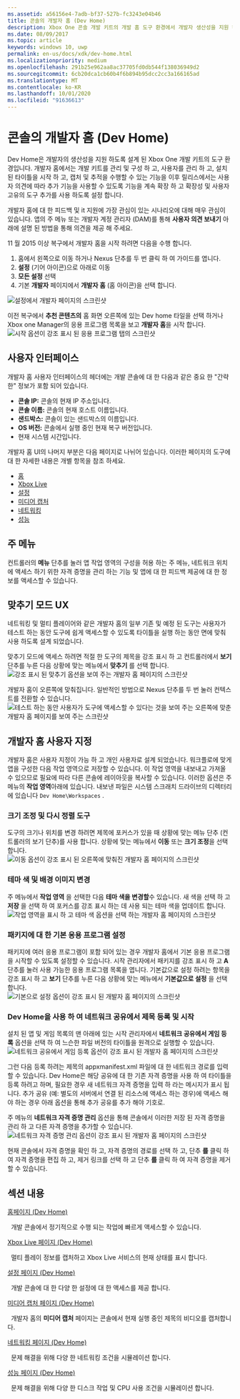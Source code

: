 ```yaml
---
ms.assetid: a56156e4-7adb-bf37-527b-fc3243e04b46
title: 콘솔의 개발자 홈 (Dev Home)
description: Xbox One 콘솔 개발 키트의 개발 홈 도구 환경에서 개발자 생산성을 지원 하는 방법을 알아보세요.
ms.date: 08/09/2017
ms.topic: article
keywords: windows 10, uwp
permalink: en-us/docs/xdk/dev-home.html
ms.localizationpriority: medium
ms.openlocfilehash: 291b25e962aa8ac37705fd0db544f138036949d2
ms.sourcegitcommit: 6cb20dca1cb60b4f6b894b95dcc2cc3a166165ad
ms.translationtype: MT
ms.contentlocale: ko-KR
ms.lasthandoff: 10/01/2020
ms.locfileid: "91636613"
---
```

# <a name="developer-home-on-the-console-dev-home"></a>콘솔의 개발자 홈 (Dev Home)
   
  
Dev Home은 개발자의 생산성을 지원 하도록 설계 된 Xbox One 개발 키트의 도구 환경입니다. 개발자 홈에서는 개발 키트를 관리 및 구성 하 고, 사용자를 관리 하 고, 설치 된 타이틀을 시작 하 고, 캡처 및 추적을 수행할 수 있는 기능을 이후 릴리스에서는 사용자 의견에 따라 추가 기능을 사용할 수 있도록 기능을 계속 확장 하 고 확장성 및 사용자 고유의 도구 추가를 사용 하도록 설정 합니다.   
   
  
개발자 홈에 대 한 피드백 및 it 지원에 가장 관심이 있는 시나리오에 대해 매우 관심이 있습니다. 앱의 주 메뉴 또는 개발자 계정 관리자 (DAM)를 통해 **사용자 의견 보내기** 아래에 설명 된 방법을 통해 의견을 제공 해 주세요.   
   
  
11 월 2015 이상 복구에서 개발자 홈을 시작 하려면 다음을 수행 합니다.  
 
   1. 홈에서 왼쪽으로 이동 하거나 Nexus 단추를 두 번 클릭 하 여 가이드를 엽니다.  
   1. **설정** (기어 아이콘)으로 아래로 이동   
   1. **모든 설정** 선택  
   1. 기본 **개발자** 페이지에서 **개발자 홈** (홈 아이콘)을 선택 합니다.   

 ![설정에서 개발자 페이지의 스크린샷](images/dev_home_icons.png)   
  
이전 복구에서 **추천 콘텐츠의** 홈 화면 오른쪽에 있는 Dev home 타일을 선택 하거나 Xbox one Manager의 응용 프로그램 목록을 보고 **개발자 홈**을 시작 합니다.   
 ![시작 옵션이 강조 표시 된 응용 프로그램 탭의 스크린샷](images/dev_home_1.png) 
<a id="ID4EBC"></a>

   

## <a name="user-interface"></a>사용자 인터페이스  
   
  
개발자 홈 사용자 인터페이스의 헤더에는 개발 콘솔에 대 한 다음과 같은 중요 한 "간략 한" 정보가 포함 되어 있습니다.   
 
   *  **콘솔 IP:** 콘솔의 현재 IP 주소입니다.   
   *  **콘솔 이름:** 콘솔의 현재 호스트 이름입니다.  
   *  **샌드박스:** 콘솔이 있는 샌드박스의 이름입니다.  
   *  **OS 버전:** 콘솔에서 실행 중인 현재 복구 버전입니다.
   *  현재 시스템 시간입니다.   

   
  
개발자 홈 UI의 나머지 부분은 다음 페이지로 나뉘어 있습니다. 이러한 페이지의 도구에 대 한 자세한 내용은 개별 항목을 참조 하세요.   
 
   *  [홈](devhome-home.md)  
   *  [Xbox Live](devhome-live.md)  
   *  [설정](devhome-settings.md)  
   *  [미디어 캡처](devhome-capture.md)  
   *  [네트워킹](devhome-networking.md)  
   *  [성능](devhome-performance.md)  

  
<a id="ID4EKE"></a>

   

## <a name="main-menu"></a>주 메뉴  
   
  
컨트롤러의 **메뉴** 단추를 눌러 앱 작업 영역의 구성을 허용 하는 주 메뉴, 네트워크 위치에 액세스 하기 위한 자격 증명을 관리 하는 기능 및 앱에 대 한 피드백 제공에 대 한 정보를 액세스할 수 있습니다.   
  
<a id="ID4EUE"></a>

   

## <a name="snap-mode-ux"></a>맞추기 모드 UX  
   
  
네트워킹 및 멀티 플레이어와 같은 개발자 홈의 일부 기존 및 예정 된 도구는 사용자가 테스트 하는 동안 도구에 쉽게 액세스할 수 있도록 타이틀을 실행 하는 동안 면에 맞춰 사용 하도록 설계 되었습니다.   
   
  
맞추기 모드에 액세스 하려면 적절 한 도구의 제목을 강조 표시 하 고 컨트롤러에서 **보기** 단추를 누른 다음 상황에 맞는 메뉴에서 **맞추기** 를 선택 합니다.  
 ![강조 표시 된 맞추기 옵션을 보여 주는 개발자 홈 페이지의 스크린샷](images/dev_home_4.png)   
  
개발자 홈이 오른쪽에 맞춰집니다. 일반적인 방법으로 Nexus 단추를 두 번 눌러 컨텍스트를 전환할 수 있습니다.  
 ![테스트 하는 동안 사용자가 도구에 액세스할 수 있다는 것을 보여 주는 오른쪽에 맞춘 개발자 홈 페이지를 보여 주는 스크린샷](images/dev_home_5.png)  
<a id="ID4EKF"></a>

   

## <a name="customizing-dev-home"></a>개발자 홈 사용자 지정  
   
  
개발자 홈은 사용자 지정이 가능 하 고 개인 사용자로 설계 되었습니다. 워크플로에 맞게 앱을 구성한 다음 작업 영역으로 저장할 수 있습니다. 이 작업 영역을 내보내고 가져올 수 있으므로 필요에 따라 다른 콘솔에 레이아웃을 복사할 수 있습니다. 이러한 옵션은 주 메뉴의 **작업 영역**아래에 있습니다. 내보낸 파일은 시스템 스크래치 드라이브의 디렉터리에 있습니다 `Dev Home\Workspaces` .   
 
<a id="ID4EVF"></a>

   

### <a name="resizing-and-reordering-tools"></a>크기 조정 및 다시 정렬 도구  
   
  
도구의 크기나 위치를 변경 하려면 제목에 포커스가 있을 때 상황에 맞는 메뉴 단추 (컨트롤러의 보기 단추)를 사용 합니다. 상황에 맞는 메뉴에서 **이동** 또는 **크기 조정**을 선택 합니다.   
 ![이동 옵션이 강조 표시 된 오른쪽에 맞춰진 개발자 홈 페이지의 스크린샷](images/dev_home_6.png)  
<a id="ID4EEG"></a>

   

### <a name="changing-theme-color-and-background-image"></a>테마 색 및 배경 이미지 변경  
   
  
주 메뉴에서 **작업 영역** 을 선택한 다음 **테마 색을 변경할**수 있습니다. 새 색을 선택 하 고 **저장** 을 선택 하 여 포커스를 강조 표시 하는 데 사용 되는 테마 색을 업데이트 합니다.   
 ![작업 영역을 표시 하 고 테마 색 옵션을 선택 하는 개발자 홈 페이지의 스크린샷](images/dev_home_7.png)  
<a id="ID4EVG"></a>

   

### <a name="setting-the-default-application-for-a-package"></a>패키지에 대 한 기본 응용 프로그램 설정  
   
  
패키지에 여러 응용 프로그램이 포함 되어 있는 경우 개발자 홈에서 기본 응용 프로그램을 시작할 수 있도록 설정할 수 있습니다. 시작 관리자에서 패키지를 강조 표시 하 고 **A** 단추를 눌러 사용 가능한 응용 프로그램 목록을 엽니다. 기본값으로 설정 하려는 항목을 강조 표시 하 고 **보기** 단추를 누른 다음 상황에 맞는 메뉴에서 **기본값으로 설정** 을 선택 합니다.   
 ![기본으로 설정 옵션이 강조 표시 된 개발자 홈 페이지의 스크린샷](images/dev_home_setdefault.png)  
<a id="ID4EGH"></a>

   

### <a name="using-dev-home-to-register-and-launch-titles-from-a-network-share"></a>Dev Home을 사용 하 여 네트워크 공유에서 제목 등록 및 시작  
   
  
설치 된 앱 및 게임 목록의 맨 아래에 있는 시작 관리자에서 **네트워크 공유에서 게임 등록** 옵션을 선택 하 여 느슨한 파일 버전의 타이틀을 원격으로 실행할 수 있습니다.   
 ![네트워크 공유에서 게임 등록 옵션이 강조 표시 된 개발자 홈 페이지의 스크린샷](images/dev_home_8.png)   
  
그런 다음 등록 하려는 제목의 appxmanifest.xml 파일에 대 한 네트워크 경로를 입력할 수 있습니다. Dev Home은 해당 공유에 대 한 기존 자격 증명을 사용 하 여 타이틀을 등록 하려고 하며, 필요한 경우 새 네트워크 자격 증명을 입력 하 라는 메시지가 표시 됩니다. 추가 공유 (예: 별도의 서버에서 연결 된 리소스에 액세스 하는 경우)에 액세스 해야 하는 경우 아래 옵션을 통해 추가 공유를 추가 해야 기호로.   
   
  
주 메뉴의 **네트워크 자격 증명 관리** 옵션을 통해 콘솔에서 이러한 저장 된 자격 증명을 관리 하 고 다른 자격 증명을 추가할 수 있습니다.   
 ![네트워크 자격 증명 관리 옵션이 강조 표시 된 개발자 홈 페이지의 스크린샷](images/dev_home_9.png)   
  
현재 콘솔에서 자격 증명을 확인 하 고, 자격 증명의 경로를 선택 하 고, 단추 **를** 클릭 하 여 자격 증명을 편집 하 고, 제거 링크를 선택 하 고 단추 **를** 클릭 하 여 자격 증명을 제거할 수 있습니다.   
   
<a id="ID4EGAAC"></a>

   

## <a name="in-this-section"></a>섹션 내용  
  
[홈페이지 (Dev Home)](devhome-home.md)  


&nbsp;&nbsp;개발 콘솔에서 정기적으로 수행 되는 작업에 빠르게 액세스할 수 있습니다. 
  
  
[Xbox Live 페이지 (Dev Home)](devhome-live.md)  


&nbsp;&nbsp;멀티 플레이 정보를 캡처하고 Xbox Live 서비스의 현재 상태를 표시 합니다. 
  
  
[설정 페이지 (Dev Home)](devhome-settings.md)  


&nbsp;&nbsp;개발 콘솔에 대 한 다양 한 설정에 대 한 액세스를 제공 합니다. 
  
  
[미디어 캡처 페이지 (Dev Home)](devhome-capture.md)  


&nbsp;&nbsp;개발자 홈의 **미디어 캡처** 페이지는 콘솔에서 현재 실행 중인 제목의 비디오를 캡처합니다. 
  
  
[네트워킹 페이지 (Dev Home)](devhome-networking.md)  


&nbsp;&nbsp;문제 해결을 위해 다양 한 네트워킹 조건을 시뮬레이션 합니다. 
  
  
[성능 페이지 (Dev Home)](devhome-performance.md)  


&nbsp;&nbsp;문제 해결을 위해 다양 한 디스크 작업 및 CPU 사용 조건을 시뮬레이션 합니다. 
 